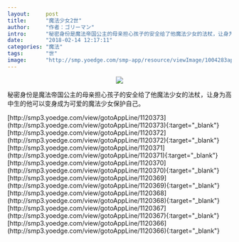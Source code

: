 ```yaml
---
layout:     post
title:      "魔法少女2世"
author:     "作者：ゴリーマン"
intro:      "秘密身份是魔法帝国公主的母亲担心孩子的安全给了他魔法少女的法杖，让身为高中生的他可以变身成为可爱的魔法少女保护自己。"
date:       "2018-02-14 12:17:11"
categories: "魔法"
tags:       "世"
image:      "http://smp.yoedge.com/smp-app/resource/viewImage/1004283appline.png"
---
```

<div style="text-align: center">
<p><img src="http://smp.yoedge.com/smp-app/resource/viewImage/1004283appline.png"/></p>
</div>
<p class="post-meta">
<span>秘密身份是魔法帝国公主的母亲担心孩子的安全给了他魔法少女的法杖，让身为高中生的他可以变身成为可爱的魔法少女保护自己。</span>
</p>
[http://smp3.yoedge.com/view/gotoAppLine/1120373](http://smp3.yoedge.com/view/gotoAppLine/1120373){:target="_blank"}
[http://smp3.yoedge.com/view/gotoAppLine/1120372](http://smp3.yoedge.com/view/gotoAppLine/1120372){:target="_blank"}
[http://smp3.yoedge.com/view/gotoAppLine/1120371](http://smp3.yoedge.com/view/gotoAppLine/1120371){:target="_blank"}
[http://smp3.yoedge.com/view/gotoAppLine/1120370](http://smp3.yoedge.com/view/gotoAppLine/1120370){:target="_blank"}
[http://smp3.yoedge.com/view/gotoAppLine/1120369](http://smp3.yoedge.com/view/gotoAppLine/1120369){:target="_blank"}
[http://smp3.yoedge.com/view/gotoAppLine/1120368](http://smp3.yoedge.com/view/gotoAppLine/1120368){:target="_blank"}
[http://smp3.yoedge.com/view/gotoAppLine/1120367](http://smp3.yoedge.com/view/gotoAppLine/1120367){:target="_blank"}
[http://smp3.yoedge.com/view/gotoAppLine/1120366](http://smp3.yoedge.com/view/gotoAppLine/1120366){:target="_blank"}


